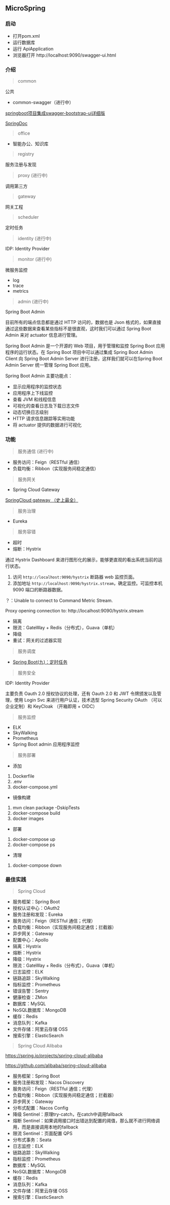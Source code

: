 ## MicroSpring

### 启动

- 打开pom.xml
- 运行数据库
- 运行 ApiApplication
- 浏览器打开 http://localhost:9090/swagger-ui.html

### 介绍

>common

公共

- common-swagger（进行中）

[springboot项目集成swagger-bootstrap-ui详细版](https://blog.csdn.net/Xiaodongge521/article/details/102857461)

[SpringDoc](https://juejin.cn/post/7080328458206707720)

>office

- 智能办公、知识库

>registry

服务注册与发现

>proxy (进行中)

调用第三方

>gateway

网关工程

>scheduler

定时任务

>identity (进行中)

IDP: Identity Provider

>monitor (进行中)

微服务监控

- log
- trace
- metrics

>admin (进行中)

Spring Boot Admin

目前所有的端点信息都是通过 HTTP 访问的，数据也是 Json 格式的，如果直接通过这些数据来查看某些指标不是很直观，这时我们可以通过 Spring Boot Admin 来对 actuator 信息进行管理。

Spring Boot Admin 是一个开源的 Web 项目，用于管理和监控 Spring Boot 应用程序的运行状态。在 Spring Boot 项目中可以通过集成 Spring Boot Admin Client 向 Spring Boot Admin Server 进行注册，这样我们就可以在Spring Boot Admin Server 统一管理 Spring Boot 应用。

Spring Boot Admin 主要功能点：

- 显示应用程序的监控状态
- 应用程序上下线监控
- 查看 JVM 和线程信息
- 可视化的查看日志及下载日志文件
- 动态切换日志级别
- HTTP 请求信息跟踪等实用功能
- 将 actuator 提供的数据进行可视化

### 功能

>服务通信 (进行中)

- 服务访问：Feign（RESTful 通信）
- 负载均衡：Ribbon（实现服务间稳定通信）

>服务网关

- Spring Cloud Gateway

[SpringCloud gateway （史上最全）](https://www.cnblogs.com/crazymakercircle/p/11704077.html)

>服务治理

- Eureka

>服务容错

- 超时
- 熔断：Hystrix

通过 Hystrix Dashboard 来进行图形化的展示，能够更直观的看出系统当前的运行状态。

1. 访问 `http://localhost:9090/hystrix` 断路器 web 监控页面。
2. 添加地址 `http://localhost:9090/hystrix.stream`，确定监控。可监控本机 9090 端口的断路器数据。

？：Unable to connect to Command Metric Stream.

Proxy opening connection to: http://localhost:9090/hystrix.stream


- 隔离
- 限流：GateWay + Redis（分布式），Guava（单机）
- 降级
- 重试：网关的过滤器实现

>服务调度

- [Spring Boot(九)：定时任务](http://www.ityouknow.com/springboot/2016/12/02/spring-boot-scheduler.html)

>服务安全

IDP: Identity Provider

主要负责 Oauth 2.0 授权协议的处理，还有 Oauth 2.0 和 JWT 令牌颁发以及管理，使用 Login Svc 来进行用户认证，技术选型 Spring Security OAuth （可以企业定制）和 KeyCloak （开箱即用 + OIDC） 

>服务监控

- ELK
- SkyWalking
- Prometheus
- Spring Boot admin 应用程序监控

>服务部署

- 添加

1. Dockerfile
2. .env
3. docker-compose.yml

- 镜像构建

1. mvn clean package -DskipTests
2. docker-compose build
3. docker images

- 部署

1. docker-compose up
2. docker-compose ps

- 清理

1. docker-compose down


### 最佳实践

> Spring Cloud

- 服务框架：Spring Boot
- 授权认证中心：OAuth2
- 服务注册和发现：Eureka
- 服务访问：Feign（RESTful 通信；代理）
- 负载均衡：Ribbon（实现服务间稳定通信；拦截器）
- 异步网关：Gateway
- 配置中心：Apollo
- 隔离：Hystrix
- 熔断：Hystrix
- 降级：Hystrix
- 限流：GateWay + Redis（分布式），Guava（单机）
- 日志监控：ELK
- 链路追踪：SkyWalking
- 指标监控：Prometheus
- 错误告警：Sentry
- 健康检查：ZMon
- 数据库：MySQL
- NoSQL数据库：MongoDB
- 缓存：Redis
- 消息队列：Kafka
- 文件存储：阿里云存储 OSS
- 搜索引擎：ElasticSearch


> Spring Cloud Alibaba

https://spring.io/projects/spring-cloud-alibaba

https://github.com/alibaba/spring-cloud-alibaba

- 服务框架：Spring Boot
- 服务注册和发现：Nacos Discovery
- 服务访问：Feign（RESTful 通信；代理）
- 负载均衡：Ribbon（实现服务间稳定通信；拦截器）
- 异步网关：Gateway
- 分布式配置：Nacos Config
- 降级 Sentinel：原理try-catch，在catch中调用fallback
- 熔断 Sentinel：如果调用接口时出错达到配置的阈值，那么就不进行网络调用，而是直接调用本地的fallback
- 限流 Sentinel：页面配置 QPS
- 分布式事务：Seata
- 日志监控：ELK
- 链路追踪：SkyWalking
- 指标监控：Prometheus
- 数据库：MySQL
- NoSQL数据库：MongoDB
- 缓存：Redis
- 消息队列：Kafka
- 文件存储：阿里云存储 OSS
- 搜索引擎：ElasticSearch
